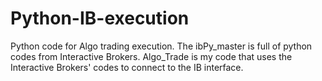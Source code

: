 # Python-IB-execution
Python code for Algo trading execution.
The ibPy_master is full of python codes from Interactive Brokers.
Algo_Trade is my code that uses the Interactive Brokers' codes to connect to the IB interface. 